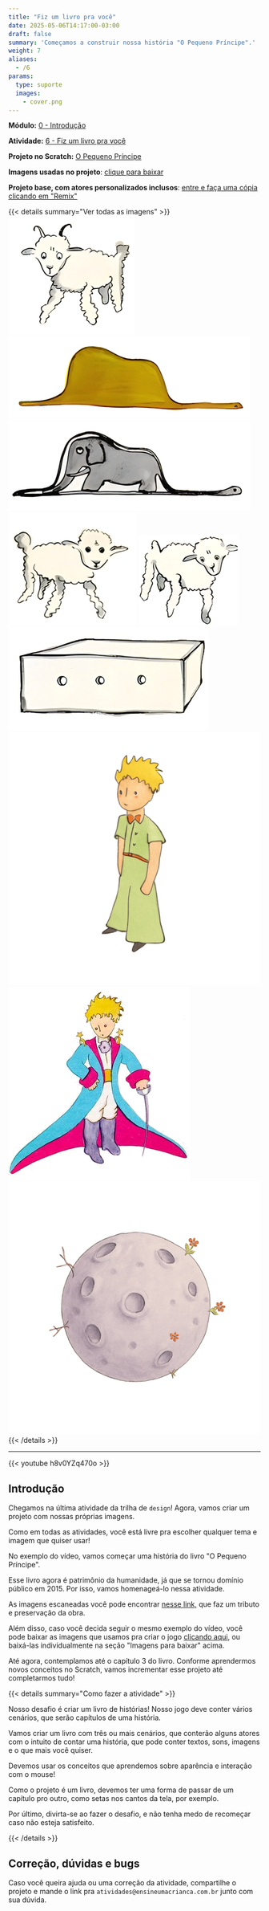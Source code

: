 ```yaml
---
title: "Fiz um livro pra você"
date: 2025-05-06T14:17:00-03:00
draft: false
summary: 'Começamos a construir nossa história "O Pequeno Príncipe".'
weight: 7
aliases:
  - /6
params:
  type: suporte
  images:
    - cover.png
---
```


**Módulo:** [0 - Introdução](https://projects.raspberrypi.org/pt-BR/pathways/scratch-intro)

**Atividade:** [6 - Fiz um livro pra você](https://projects.raspberrypi.org/pt-BR/projects/i-made-you-a-book)

**Projeto no Scratch:** [O Pequeno Príncipe](https://scratch.mit.edu/projects/1171484203/)

**Imagens usadas no projeto**: [clique para baixar](./imagens/completo.zip)

**Projeto base, com atores personalizados inclusos**: [entre e faça uma cópia clicando em "Remix"](https://scratch.mit.edu/projects/1175229420/)

{{< details summary="Ver todas as imagens" >}}
<img class="border-1" alt="" src="./imagens/cabra.png"/>
<img class="border-1" alt="" src="./imagens/jiboia_elefante_opaco.png"/>
<img class="border-1" alt="" src="./imagens/jiboia_elefante_raiox.png"/>
<img class="border-1" alt="" src="./imagens/ovelha_1.png"/>
<img class="border-1" alt="" src="./imagens/ovelha_2.png"/>
<img class="border-1" alt="" src="./imagens/ovelha_pequena.png"/>
<img class="border-1" alt="" src="./imagens/pequeno_principe.png"/>
<img class="border-1" alt="" src="./imagens/pessoinha_incrivel_pequeno_principe.png"/>
<img class="border-1" alt="" src="./imagens/planeta.png"/>
{{< /details >}}

---

{{< youtube h8v0YZq470o >}}

## Introdução

Chegamos na última atividade da trilha de `design`! Agora, vamos criar um projeto com nossas próprias imagens.

Como em todas as atividades, você está livre pra escolher qualquer tema e imagem que quiser usar!

No exemplo do vídeo, vamos começar uma história do livro "O Pequeno Príncipe".

Esse livro agora é patrimônio da humanidade, já que se tornou domínio público em 2015. Por isso, vamos homenageá-lo nessa atividade.

As imagens escaneadas você pode encontrar [nesse link,](http://users.uoa.gr/~nektar/arts/tributes/antoine_de_saint-exupery_le_petit_prince/the_little_prince.htm) que faz um tributo e preservação da obra.

Além disso, caso você decida seguir o mesmo exemplo do vídeo, você pode baixar as imagens que usamos pra criar o jogo [clicando aqui](./imagens/completo.zip), ou baixá-las individualmente na seção "Imagens para baixar" acima.

Até agora, contemplamos até o capítulo 3 do livro. Conforme aprendermos novos conceitos no Scratch, vamos incrementar esse projeto até completarmos tudo!

{{< details summary="Como fazer a atividade" >}}

Nosso desafio é criar um livro de histórias! Nosso jogo deve conter vários cenários, que serão capítulos de uma história.

Vamos criar um livro com três ou mais cenários, que conterão alguns atores com o intuito de contar uma história, que pode conter textos, sons, imagens e o que mais você quiser.

Devemos usar os conceitos que aprendemos sobre aparência e interação com o mouse!

Como o projeto é um livro, devemos ter uma forma de passar de um capítulo pro outro, como setas nos cantos da tela, por exemplo.

Por último, divirta-se ao fazer o desafio, e não tenha medo de recomeçar caso não esteja satisfeito.

{{< /details >}}

## Correção, dúvidas e bugs

Caso você queira ajuda ou uma correção da atividade, compartilhe o projeto e mande o link pra `atividades@ensineumacrianca.com.br` junto com sua dúvida.
